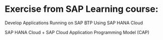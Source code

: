 # Exercise from SAP Learning course:

Develop Applications Running on SAP BTP Using SAP HANA Cloud

SAP HANA Cloud + SAP Cloud Application Programming Model (CAP)